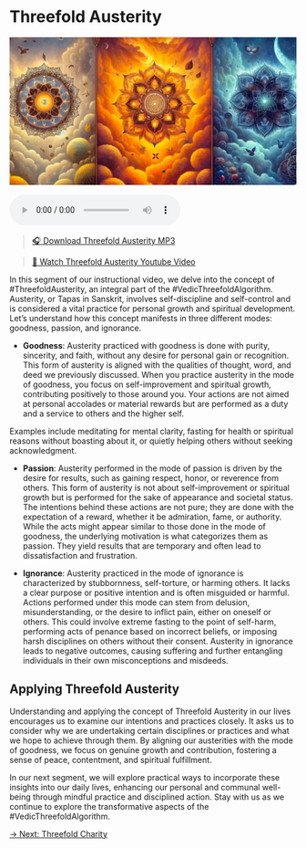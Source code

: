 # Threefold Austerity

![Threefold Austerity](../img/ins-threefold-austerity.png)

<audio src="https://indra.team/audio/indra/threefold-austerity.mp3" controls></audio>

> [🎧 Download Threefold Austerity MP3](https://indra.team/audio/indra/threefold-austerity.mp3)

> [🍿 Watch Threefold Austerity Youtube Video](https://youtu.be/auXshIRv9bk)

In this segment of our instructional video, we delve into the concept of #ThreefoldAusterity, an integral part of the #VedicThreefoldAlgorithm. Austerity, or Tapas in Sanskrit, involves self-discipline and self-control and is considered a vital practice for personal growth and spiritual development. Let’s understand how this concept manifests in three different modes: goodness, passion, and ignorance.

  - **Goodness**: Austerity practiced with goodness is done with purity, sincerity, and faith, without any desire for personal gain or recognition. This form of austerity is aligned with the qualities of thought, word, and deed we previously discussed. When you practice austerity in the mode of goodness, you focus on self-improvement and spiritual growth, contributing positively to those around you. Your actions are not aimed at personal accolades or material rewards but are performed as a duty and a service to others and the higher self.

  Examples include meditating for mental clarity, fasting for health or spiritual reasons without boasting about it, or quietly helping others without seeking acknowledgment.

  - **Passion**: Austerity performed in the mode of passion is driven by the desire for results, such as gaining respect, honor, or reverence from others. This form of austerity is not about self-improvement or spiritual growth but is performed for the sake of appearance and societal status. The intentions behind these actions are not pure; they are done with the expectation of a reward, whether it be admiration, fame, or authority. While the acts might appear similar to those done in the mode of goodness, the underlying motivation is what categorizes them as passion. They yield results that are temporary and often lead to dissatisfaction and frustration.

  - **Ignorance**: Austerity practiced in the mode of ignorance is characterized by stubbornness, self-torture, or harming others. It lacks a clear purpose or positive intention and is often misguided or harmful. Actions performed under this mode can stem from delusion, misunderstanding, or the desire to inflict pain, either on oneself or others. This could involve extreme fasting to the point of self-harm, performing acts of penance based on incorrect beliefs, or imposing harsh disciplines on others without their consent. Austerity in ignorance leads to negative outcomes, causing suffering and further entangling individuals in their own misconceptions and misdeeds.

## Applying Threefold Austerity

Understanding and applying the concept of Threefold Austerity in our lives encourages us to examine our intentions and practices closely. It asks us to consider why we are undertaking certain disciplines or practices and what we hope to achieve through them. By aligning our austerities with the mode of goodness, we focus on genuine growth and contribution, fostering a sense of peace, contentment, and spiritual fulfillment.

In our next segment, we will explore practical ways to incorporate these insights into our daily lives, enhancing our personal and communal well-being through mindful practice and disciplined action. Stay with us as we continue to explore the transformative aspects of the #VedicThreefoldAlgorithm.

[→ Next: Threefold Charity](threefold-charity.md)
